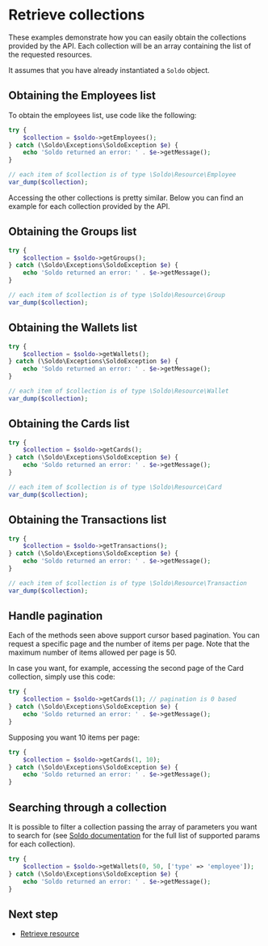 # Retrieve collections

These examples demonstrate how you can easily obtain the collections provided by the API. Each collection will be an array containing the list of the requested resources.

It assumes that you have already instantiated a `Soldo` object.

## Obtaining the Employees list

To obtain the employees list, use code like the following:

```php
try {
    $collection = $soldo->getEmployees();
} catch (\Soldo\Exceptions\SoldoException $e) {
    echo 'Soldo returned an error: ' . $e->getMessage();
}

// each item of $collection is of type \Soldo\Resource\Employee
var_dump($collection);
```

Accessing the other collections is pretty similar. Below you can find an example for each collection provided by the API.


## Obtaining the Groups list

```php
try {
    $collection = $soldo->getGroups();
} catch (\Soldo\Exceptions\SoldoException $e) {
    echo 'Soldo returned an error: ' . $e->getMessage();
}

// each item of $collection is of type \Soldo\Resource\Group
var_dump($collection);
```

## Obtaining the Wallets list

```php
try {
    $collection = $soldo->getWallets();
} catch (\Soldo\Exceptions\SoldoException $e) {
    echo 'Soldo returned an error: ' . $e->getMessage();
}

// each item of $collection is of type \Soldo\Resource\Wallet
var_dump($collection);
```

## Obtaining the Cards list

```php
try {
    $collection = $soldo->getCards();
} catch (\Soldo\Exceptions\SoldoException $e) {
    echo 'Soldo returned an error: ' . $e->getMessage();
}

// each item of $collection is of type \Soldo\Resource\Card
var_dump($collection);
```


## Obtaining the Transactions list

```php
try {
    $collection = $soldo->getTransactions();
} catch (\Soldo\Exceptions\SoldoException $e) {
    echo 'Soldo returned an error: ' . $e->getMessage();
}

// each item of $collection is of type \Soldo\Resource\Transaction
var_dump($collection);
```

## Handle pagination

Each of the methods seen above support cursor based pagination. You can request a specific page and the number of items per page. Note that the maximum number of items allowed per page is 50.

In case you want, for example, accessing the second page of the Card collection, simply use this code:

```php
try {
    $collection = $soldo->getCards(1); // pagination is 0 based
} catch (\Soldo\Exceptions\SoldoException $e) {
    echo 'Soldo returned an error: ' . $e->getMessage();
}
```

Supposing you want 10 items per page:

```php
try {
    $collection = $soldo->getCards(1, 10);
} catch (\Soldo\Exceptions\SoldoException $e) {
    echo 'Soldo returned an error: ' . $e->getMessage();
}
```


## Searching through a collection

It is possible to filter a collection passing the array of parameters you want to search for (see [Soldo documentation](https://api-demo.soldocloud.net/documentation) for the full list of supported params for each collection).


```php
try {
    $collection = $soldo->getWallets(0, 50, ['type' => 'employee']);
} catch (\Soldo\Exceptions\SoldoException $e) {
    echo 'Soldo returned an error: ' . $e->getMessage();
}
```

## Next step
- [Retrieve resource](./resources.md)
